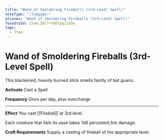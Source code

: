 ```yaml
---
title: "Wand of Smoldering Fireballs (3rd-Level Spell)"
noteType: ":luggage:"
aliases: "Wand of Smoldering Fireballs (3rd-Level Spell)"
foundryId: Item.ZAl7rY0D1pgj1kQe
tags:
  - Item
---
```


# Wand of Smoldering Fireballs (3rd-Level Spell)

This blackened, heavily burned stick smells faintly of bat guano.

**Activate** Cast a Spell

**Frequency** Once per day, plus overcharge

* * *

**Effect** You cast _[[Fireball]]_ at 3rd level.

Each creature that fails its save takes 1d6 persistent,fire damage.

**Craft Requirements** Supply a casting of fireball of the appropriate level.
